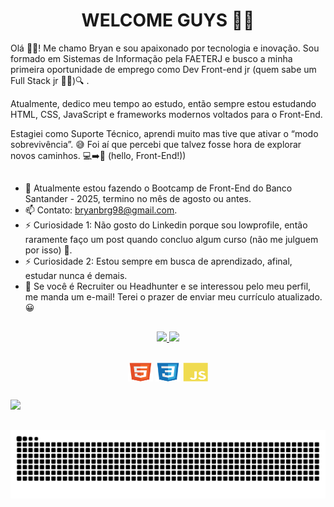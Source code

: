  <h1 align="center"> WELCOME GUYS 👋🏾  <!-- <p> Bryan aqui  </p> -->  </h1> 
   
<p> Olá 👋🏾! Me chamo Bryan e sou apaixonado por tecnologia e inovação. Sou formado em Sistemas de Informação pela FAETERJ e busco a minha primeira oportunidade de emprego
como Dev Front-end jr (quem sabe um Full Stack jr 👀😉)🔍 .</p>
<p> Atualmente, dedico meu tempo ao estudo, então sempre estou estudando HTML, CSS, JavaScript e frameworks modernos voltados para o Front-End. </p>
<p> Estagiei como Suporte Técnico, aprendi muito mas tive que ativar o “modo sobrevivência”. 😅 Foi aí que percebi que talvez fosse hora de explorar novos caminhos. 💻➡️🎨 (hello, Front-End!))</p>

##
- 🌱 Atualmente estou fazendo o Bootcamp de Front-End do Banco Santander - 2025, termino no mês de agosto ou antes.
- 📫 Contato: bryanbrg98@gmail.com.
- ⚡ Curiosidade 1: Não gosto do Linkedin porque sou lowprofile, então raramente faço um post quando concluo algum curso (não me julguem por isso) 🤣.
- ⚡ Curiosidade 2: Estou sempre em busca de aprendizado, afinal, estudar nunca é demais.
- 🚀 Se você é Recruiter ou Headhunter e se interessou pelo meu perfil, me manda um e-mail! Terei o prazer de enviar meu currículo atualizado. 😀
##

<div> 
  <p align="center">
  <a href="https://github.com/laryscampark](https://github.com/lima-bryan">
    <img height="156em" src="https://github-readme-stats-eight-theta.vercel.app/api?username=lima-bryan&show_icons=true&theme=algolia&include_all_commits=true&count_private=true&cache_seconds=180"/>
    <img height="156em" src="https://github-readme-stats-eight-theta.vercel.app/api/top-langs/?username=lima-bryan&layout=compact&langs_count=8&theme=algolia&cache_seconds=180"/>
  </a>
</p>
</div>

<div style="display: inline_block" align="center"> <br>
  <img align="center" alt="Rafa-HTML" height="30" width="40" src="https://raw.githubusercontent.com/devicons/devicon/master/icons/html5/html5-original.svg">
  <img align="center" alt="Rafa-CSS" height="30" width="40" src="https://raw.githubusercontent.com/devicons/devicon/master/icons/css3/css3-original.svg">
  <img align="center" alt="Rafa-Js" height="30" width="40" src="https://raw.githubusercontent.com/devicons/devicon/master/icons/javascript/javascript-plain.svg">
</div>

##

<div>
<a href="mailto:bryanbrg98@gmail.com" taget="_blank"> <img src="https://img.shields.io/badge/Gmail-D14836?style=for-the-badge&logo=gmail&logoColor=white"> </a>
<a href="www.linkedin.com/in/bryan-lima-6004571ba"> </a>  <!--<img src ="https://img.shields.io/badge/LinkedIn-0077B5?style=for-the-badge&logo=linkedin&logoColor=white" >  -->
</div>

##

<picture>
  <source media="(prefers-color-scheme: dark)" srcset="https://raw.githubusercontent.com/lima-bryan/lima-bryan/output/github-contribution-grid-snake-dark.svg">
  <source media="(prefers-color-scheme: light)" srcset="https://raw.githubusercontent.com/lima-bryan/lima-bryan/output/github-contribution-grid-snake.svg">
  <img alt="github contribution grid snake animation" src="https://raw.githubusercontent.com/lima-bryan/lima-bryan/output/github-contribution-grid-snake.svg">
</picture>

